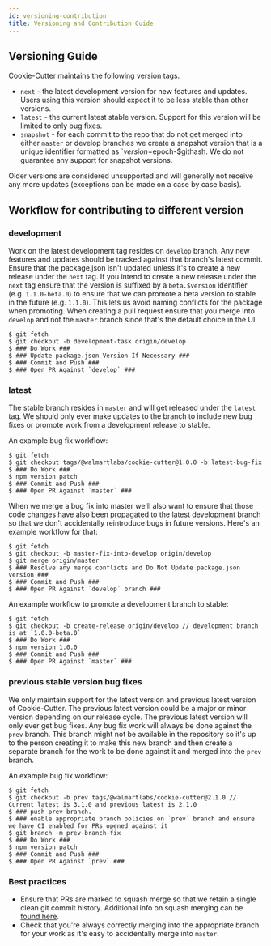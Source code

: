 ```yaml
---
id: versioning-contribution
title: Versioning and Contribution Guide
---
```


## Versioning Guide

Cookie-Cutter maintains the following version tags.

-   `next` - the latest development version for new features and updates. Users using this version should expect it to be less stable than other versions.
-   `latest` - the current latest stable version. Support for this version will be limited to only bug fixes.
-   `snapshot` - for each commit to the repo that do not get merged into either `master` or develop branches we create a snapshot version that is a unique identifier formatted as `$version-$epoch-\$githash. We do not guarantee any support for snapshot versions.

Older versions are considered unsupported and will generally not receive any more updates (exceptions can be made on a case by case basis).

## Workflow for contributing to different version

### development

Work on the latest development tag resides on `develop` branch. Any new features and updates should be tracked against that branch's latest commit. Ensure that the package.json isn't updated unless it's to create a new release under the `next` tag. If you intend to create a new release under the `next` tag ensure that the version is suffixed by a `beta.$version` identifier (e.g. `1.1.0-beta.0`) to ensure that we can promote a beta version to stable in the future (e.g. `1.1.0`). This lets us avoid naming conflicts for the package when promoting. When creating a pull request ensure that you merge into `develop` and not the `master` branch since that's the default choice in the UI.

```
$ git fetch
$ git checkout -b development-task origin/develop
$ ### Do Work ###
$ ### Update package.json Version If Necessary ###
$ ### Commit and Push ###
$ ### Open PR Against `develop` ###
```

### latest

The stable branch resides in `master` and will get released under the `latest` tag. We should only ever make updates to the branch to include new bug fixes or promote work from a development release to stable.

An example bug fix workflow:

```
$ git fetch
$ git checkout tags/@walmartlabs/cookie-cutter@1.0.0 -b latest-bug-fix
$ ### Do Work ###
$ npm version patch
$ ### Commit and Push ###
$ ### Open PR Against `master` ###
```

When we merge a bug fix into master we'll also want to ensure that those code changes have also been propagated to the latest development branch so that we don't accidentally reintroduce bugs in future versions. Here's an example workflow for that:

```
$ git fetch
$ git checkout -b master-fix-into-develop origin/develop
$ git merge origin/master
$ ### Resolve any merge conflicts and Do Not Update package.json version ###
$ ### Commit and Push ###
$ ### Open PR Against `develop` branch ###
```

An example workflow to promote a development branch to stable:

```
$ git fetch
$ git checkout -b create-release origin/develop // development branch is at `1.0.0-beta.0`
$ ### Do Work ###
$ npm version 1.0.0
$ ### Commit and Push ###
$ ### Open PR Against `master` ###
```

### previous stable version bug fixes

We only maintain support for the latest version and previous latest version of Cookie-Cutter. The previous latest version could be a major or minor version depending on our release cycle. The previous latest version will only ever get bug fixes. Any bug fix work will always be done against the `prev` branch. This branch might not be available in the repository so it's up to the person creating it to make this new branch and then create a separate branch for the work to be done against it and merged into the `prev` branch.

An example bug fix workflow:

```
$ git fetch
$ git checkout -b prev tags/@walmartlabs/cookie-cutter@2.1.0 // Current latest is 3.1.0 and previous latest is 2.1.0
$ ### push prev branch.
$ ### enable appropriate branch policies on `prev` branch and ensure we have CI enabled for PRs opened against it
$ git branch -m prev-branch-fix
$ ### Do Work ###
$ npm version patch
$ ### Commit and Push ###
$ ### Open PR Against `prev` ###
```

### Best practices

-   Ensure that PRs are marked to squash merge so that we retain a single clean git commit history. Additional info on squash merging can be [found here](https://docs.microsoft.com/en-us/azure/devops/repos/git/merging-with-squash?view=azure-devops).
-   Check that you're always correctly merging into the appropriate branch for your work as it's easy to accidentally merge into `master`.
